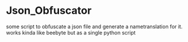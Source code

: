 # Json_Obfuscator
some script to obfuscate a json file and generate a nametranslation for it. works kinda like beebyte but as a single python script
